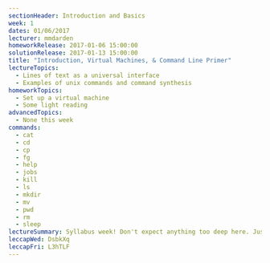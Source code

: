 ```yaml
---
sectionHeader: Introduction and Basics
week: 1
dates: 01/06/2017
lecturer: mmdarden
homeworkRelease: 2017-01-06 15:00:00
solutionRelease: 2017-01-13 15:00:00
title: "Introduction, Virtual Machines, & Command Line Primer"
lectureTopics:
  - Lines of text as a universal interface
  - Examples of unix commands and command synthesis
homeworkTopics:
  - Set up a virtual machine
  - Some light reading
advancedTopics:
  - None this week
commands:
  - cat
  - cd
  - cp
  - fg
  - help
  - jobs
  - kill
  - ls
  - mkdir
  - mv
  - pwd
  - rm
  - sleep
lectureSummary: Syllabus week! Don't expect anything too deep here. Just an easy introduction to the C4CS curriculum.
leccapWed: DsbkXq
leccapFri: L3hTLF
---
```

